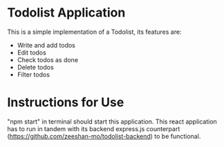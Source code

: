 # Todolist Application
This is a simple implementation of a Todolist, its features are:
- Write and add todos
- Edit todos
- Check todos as done
- Delete todos
- Filter todos

# Instructions for Use
"npm start" in terminal should start this application.
This react application has to run in tandem with its backend express.js counterpart (https://github.com/zeeshan-mo/todolist-backend) to be functional.
